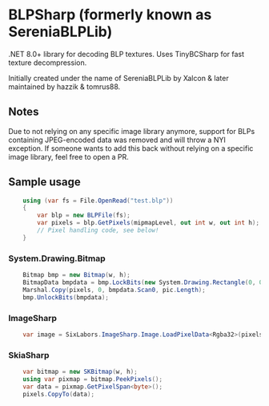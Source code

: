 BLPSharp (formerly known as SereniaBLPLib)
=============
.NET 8.0+ library for decoding BLP textures. Uses TinyBCSharp for fast texture decompression.

Initially created under the name of SereniaBLPLib by Xalcon & later maintained by hazzik & tomrus88. 

## Notes
Due to not relying on any specific image library anymore, support for BLPs containing JPEG-encoded data was removed and will throw a NYI exception. If someone wants to add this back without relying on a specific image library, feel free to open a PR.

## Sample usage
```csharp
    using (var fs = File.OpenRead("test.blp"))
    {
        var blp = new BLPFile(fs);
        var pixels = blp.GetPixels(mipmapLevel, out int w, out int h);
        // Pixel handling code, see below!
    }
```

### System.Drawing.Bitmap
```csharp
    Bitmap bmp = new Bitmap(w, h);
    BitmapData bmpdata = bmp.LockBits(new System.Drawing.Rectangle(0, 0, w, h), ImageLockMode.WriteOnly, PixelFormat.Format32bppArgb);
    Marshal.Copy(pixels, 0, bmpdata.Scan0, pic.Length);
    bmp.UnlockBits(bmpdata);
```

### ImageSharp
```csharp
    var image = SixLabors.ImageSharp.Image.LoadPixelData<Rgba32>(pixels, w, h);
```

### SkiaSharp
```csharp
    var bitmap = new SKBitmap(w, h);
    using var pixmap = bitmap.PeekPixels();
    var data = pixmap.GetPixelSpan<byte>();
    pixels.CopyTo(data);
```
